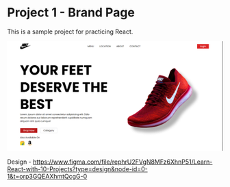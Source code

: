 # Project 1 - Brand Page

This is a sample project for practicing React.

![Project Image](project-1/src/assets/project-1.png)

Design - https://www.figma.com/file/rephrU2FVgN8MFz6XhnP51/Learn-React-with-10-Projects?type=design&node-id=0-1&t=orp3GQEAXhmtQcgG-0
